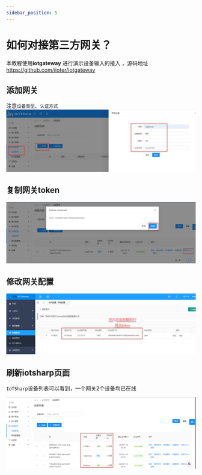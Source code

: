 ```yaml
---
sidebar_position: 5
---
```


# 如何对接第三方网关？

本教程使用**iotgateway** 进行演示设备输入的接入 ，源码地址 https://github.com/iioter/iotgateway

 
## 添加网关

注意`设备类型`、`认证方式`
![添加网关](/img/iotsharp/add-gateway.png)

## 复制网关token

![复制网关token](/img/iotsharp/gateway-token.png)


## 修改网关配置


![修改网关配置](/img/iotsharp/gateway-config.png)

## 刷新iotsharp页面

`IoTSharp`设备列表可以看到，一个网关2个设备均已在线

![设备在线](/img/iotsharp/gateway-online.png)
